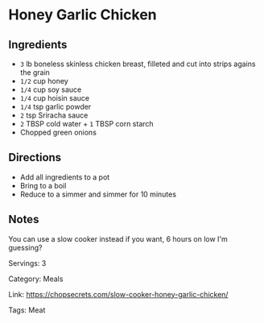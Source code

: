 # Honey Garlic Chicken

## Ingredients

- `3` lb boneless skinless chicken breast, filleted and cut into strips agains the grain
- `1/2` cup honey
- `1/4` cup soy sauce
- `1/4` cup hoisin sauce
- `1/4` tsp garlic powder
- `2` tsp Sriracha sauce
- `2` TBSP cold water + `1` TBSP corn starch
- Chopped green onions

## Directions

- Add all ingredients to a pot
- Bring to a boil
- Reduce to a simmer and simmer for 10 minutes

## Notes

You can use a slow cooker instead if you want, 6 hours on low I'm guessing?

Servings: 3

Category: Meals

Link: https://chopsecrets.com/slow-cooker-honey-garlic-chicken/

Tags: Meat